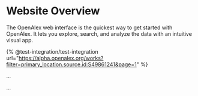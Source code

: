 # Website Overview

The OpenAlex web interface is the quickest way to get started with OpenAlex. It lets you explore, search, and analyze the data with an intuitive visual app.

{% @test-integration/test-integration url="https://alpha.openalex.org/works?filter=primary_location.source.id:S49861241&page=1" %}

...

...
